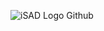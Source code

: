 ![iSAD Logo Github](https://github.com/sirx2713/menu_R15/assets/122817303/beb4d7bb-58e5-491d-a5b1-8ed4a3bf722c)
